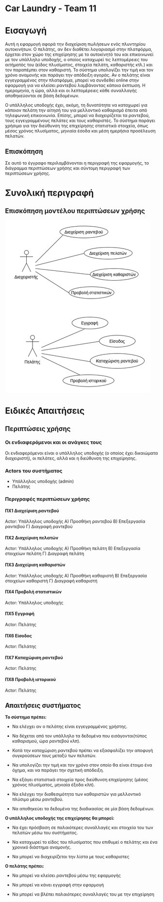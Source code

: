 # Car Laundry - Team 11

# Εισαγωγή

Αυτή η εφαρμογή αφορά την διαχείριση πωλήσεων ενός πλυντηρίου αυτοκινήτων. Ο πελάτης, αν δεν διαθέτει λογαριασμό στην πλατφόρμα, έρχεται στον χώρο της επιχείρησης με το αυτοκίνητό του και επικοινωνεί με τον υπάλληλο υποδοχής, ο οποίος καταχωρεί τις λεπτομέρειες του αιτήματός του (είδος πλυσίματος, στοιχεία πελάτη, καθαριστής κτλ.) και τον παραπέμπει στον καθαριστή. Το σύστημα υπολογίζει την τιμή και τον χρόνο αναμονής και παράγει την απόδειξη αγοράς. Αν ο πελάτης είναι εγγεγραμμένος στην πλατφόρμα, μπορεί να συνδεθεί online στην εφαρμογή για να κλείσει ραντεβού λαμβάνοντας κάποια έκπτωση. Η ημερομηνία, η ώρα, αλλά και οι λεπτομέρειες κάθε συναλλαγής αποθηκεύονται σε βάση δεδομένων. 

Ο υπάλληλος υποδοχής έχει, ακόμη, τη δυνατότητα να καταχωρεί για κάποιον πελάτη την αίτησή του για μελλοντικό καθαρισμό  έπειτα από τηλεφωνική επικοινωνία. Επίσης, μπορεί να διαχειρίζεται τα ραντεβού, τους εγγεγραμμένους πελάτες και τους καθαριστές. Το σύστημα παράγει χρήσιμα για την διεύθυνση της επιχείρησης στατιστικά στοιχεία, όπως μέσος χρόνος πλυσίματος, μηνιαία έσοδα και μέση ημερήσια προσέλευση πελατών.


## Επισκόπηση

Σε αυτό το έγγραφο περιλαμβάνονται η περιγραφή της εφαρμογής, το διάγραμμα περιπτώσεων χρήσης και σύντομη περιγραφή των περιπτώσεων χρήσης.

# Συνολική περιγραφή

## Επισκόπηση μοντέλου περιπτώσεων χρήσης

![Διάγραμμα περιπτώσεων χρήσης](requirements/use-case-diagram.png)

# Ειδικές Απαιτήσεις 

## Περιπτώσεις χρήσης

### Οι ενδιαφερόμενοι και οι ανάγκες τους

Οι ενδιαφερόμενοι είναι ο υπάλληλος υποδοχής (ο οποίος έχει δικαιώματα διαχειριστή), οι πελάτες, αλλά και η διεύθυνση της επιχείρησης.

### Actors του συστήματος

* Υπάλληλος υποδοχής (admin)
* Πελάτης

### Περιγραφές περιπτώσεων χρήσης

#### ΠΧ1 Διαχείριση ραντεβού
Actor: Υπάλληλος υποδοχής
Α) Προσθήκη ραντεβού
Β) Επεξεργασία ραντεβού
Γ) Διαγραφή ραντεβού

#### ΠΧ2 Διαχείριση πελατών
Actor: Υπάλληλος υποδοχής
Α) Προσθήκη πελάτη
Β) Επεξεργασία στοιχείων πελάτη
Γ) Διαγραφή πελάτη

#### ΠΧ3 Διαχείριση καθαριστών
Actor: Υπάλληλος υποδοχής
Α) Προσθήκη καθαριστή
Β) Επεξεργασία στοιχείων καθαριστή
Γ) Διαγραφή καθαριστή

#### ΠΧ4 Προβολή στατιστικών
Actor: Υπάλληλος υποδοχής

#### ΠΧ5 Εγγραφή
Actor: Πελάτης

#### ΠΧ6 Είσοδος
Actor: Πελάτης

#### ΠΧ7 Καταχώριση ραντεβού
Actor: Πελάτης

#### ΠΧ8 Προβολή ιστορικού
Actor: Πελάτης

## Απαιτήσεις συστήματος

 **Το σύστημα πρέπει:**
		 
 - Να ελέγχει αν ο πελάτης είναι εγγεγραμμένος χρήστης.
   
 - Να δέχεται από τον υπάλληλο τα δεδομένα που εισάγονται(τύπος καθαρισμού, ώρα ραντεβού κλπ).
   	  
 - Κατά την καταχώριση ραντεβού πρέπει να εξασφαλίζει την αποφυγή
   	   συγκρούσεων τους μεταξύ των πελατών.
 - Να υπολογίζει την τιμή και τον χρόνο στον οποίο θα είναι έτοιμο ένα
   	   όχημα, και να παράγει την σχετική απόδειξη.

 - Να εξάγει στατιστικά στοιχεία προς διεύθυνση επιχείρησης (μέσος χρόνος πλυσίματος, μηνιαία έξοδα κλπ).
	   
 - Να ελέγχει την διαθεσιμότητα των καθαριστών για μελλοντικό πλύσιμο μέσω ραντεβού.
 
 - Να αποθηκεύει τα δεδομένα της διαδικασίας σε μία βάση δεδομένων.


**O υπάλληλος υποδοχής της επιχείρησης θα μπορεί:**
		 
	 
 - Να έχει πρόσβαση σε παλαιότερες συναλλαγές και στοιχεία του των πελατών μέσω του συστήματος.
 
 - Να καταχωρεί το είδος του πλυσίματος που επιθυμεί ο πελάτης και ένα χρονικό διάστημα αναμονής.
 -  Να μπορεί να διαχειρίζεται την λίστα με τους καθαριστες
 
**Ο πελάτης πρέπει:**
  
 - Να μπορεί να κλείσει ραντεβού μέσω της εφαρμογής
 
 - Να μπορεί να κάνει εγγραφή στην εφαρμογή
 
 - Να μπορεί να βλέπει παλαιότερες συναλλαγές του με την επιχείρηση